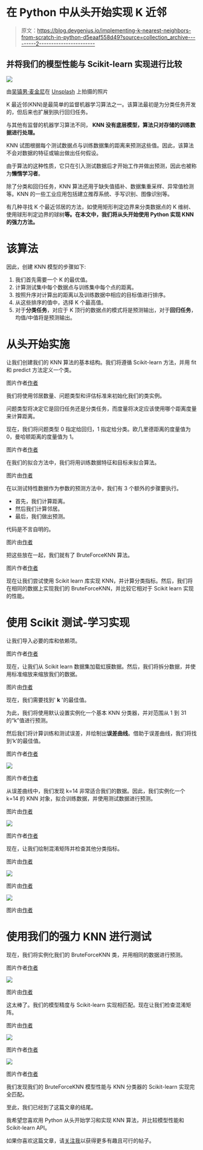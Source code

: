 # 在 Python 中从头开始实现 K 近邻

> 原文：<https://blog.devgenius.io/implementing-k-nearest-neighbors-from-scratch-in-python-d5eaaf558d49?source=collection_archive---------2----------------------->

## 并将我们的模型性能与 Scikit-learn 实现进行比较

![](img/1abc841a6862c6a2669f1720c506ffa2.png)

由[吴镇男·麦金尼](https://unsplash.com/@derickray?utm_source=medium&utm_medium=referral)在 [Unsplash](https://unsplash.com?utm_source=medium&utm_medium=referral) 上拍摄的照片

K 最近邻(KNN)是最简单的监督机器学习算法之一。该算法最初是为分类任务开发的，但后来也扩展到执行回归任务。

与其他有监督的机器学习算法不同， **KNN 没有底层模型，算法只对存储的训练数据进行处理。**

KNN 试图根据每个测试数据点与训练数据集的距离来预测这些值。因此，该算法不会对数据的特征或输出做出任何假设。

由于算法的这种性质，它只在引入测试数据后才开始工作并做出预测，因此也被称为**懒惰学习者**。

除了分类和回归任务，KNN 算法还用于缺失值插补、数据集重采样、异常值检测等。KNN 的一些工业应用包括建立推荐系统、手写识别、图像识别等。

有几种寻找 K 个最近邻居的方法，如使用矩形判定边界来分类数据点的 K 维树、使用球形判定边界的球树**等。在本文中，我们将从头开始使用 Python 实现 KNN 的强力方法。**

# 该算法

因此，创建 KNN 模型的步骤如下:

1.  我们首先需要一个 K 的最优值。
2.  计算测试集中每个数据点与训练集中每个点的距离。
3.  按照升序对计算出的距离以及训练数据中相应的目标值进行排序。
4.  从这些排序的值中，选择 K 个最高值。
5.  对于**分类任务**，对应于 K 顶行的数据点的模式将是预测输出，对于**回归任务**，均值/中值将是预测输出。

# 从头开始实施

让我们创建我们的 KNN 算法的基本结构。我们将遵循 Scikit-learn 方法，并用 fit 和 predict 方法定义一个类。

图片作者[作者](https://retinpkumar.medium.com/)

我们将使用邻居数量、问题类型和评估标准来初始化我们的类实例。

问题类型将决定它是回归任务还是分类任务，而度量将决定应该使用哪个距离度量来计算距离。

现在，我们将问题类型 0 指定给回归，1 指定给分类。欧几里德距离的度量值为 0，曼哈顿距离的度量值为 1。

图片作者[作者](https://retinpkumar.medium.com/)

在我们的拟合方法中，我们将用训练数据特征和目标来拟合算法。

图片由[作者](https://retinpkumar.medium.com/)

在以测试特性数据作为参数的预测方法中，我们有 3 个额外的步骤要执行。

*   首先，我们计算距离。
*   然后我们计算邻居。
*   最后，我们做出预测。

代码是不言自明的。

图片由[作者](https://retinpkumar.medium.com/)

把这些放在一起，我们就有了 BruteForceKNN 算法。

图片作者[作者](https://retinpkumar.medium.com/)

现在让我们尝试使用 Scikit learn 库实现 KNN，并计算分类指标。然后，我们将在相同的数据上实现我们的 BruteForceKNN，并比较它相对于 Scikit learn 实现的性能。

# 使用 Scikit 测试-学习实现

让我们导入必要的库和依赖项。

图片作者[作者](https://retinpkumar.medium.com/)

现在，让我们从 Scikit learn 数据集加载虹膜数据。然后，我们将拆分数据，并使用标准缩放来缩放我们的数据。

图片由[作者](https://retinpkumar.medium.com/)

现在，我们需要找到' **k** '的最佳值。

为此，我们将使用默认设置实例化一个基本 KNN 分类器，并对范围从 1 到 31 的“k”值进行预测。

然后我们将计算训练和测试误差，并绘制出**误差曲线**。借助于误差曲线，我们将找到‘k’的最佳值。

图片作者[作者](https://retinpkumar.medium.com/)

![](img/585d9401ca6c5a4a5b3dc538c00843d6.png)

图片作者[作者](https://retinpkumar.medium.com/)

从误差曲线中，我们发现 k=14 非常适合我们的数据。因此，我们实例化一个 k=14 的 KNN 对象，拟合训练数据，并使用测试数据进行预测。

图片由[作者](https://retinpkumar.medium.com/)

![](img/a54e94bf570e4c54a1d4080e243599a5.png)

图片作者[作者](https://retinpkumar.medium.com/)

现在，让我们绘制混淆矩阵并检查其他分类指标。

图片由[作者](https://retinpkumar.medium.com/)

![](img/f0722849527c519ef9349ae506629791.png)

图片由[作者](https://retinpkumar.medium.com/)

![](img/bf1d9b878e7de4bf135433c2529d93f1.png)

图片由[作者](https://retinpkumar.medium.com/)

# 使用我们的强力 KNN 进行测试

现在，我们将实例化我们的 BruteForceKNN 类，并用相同的数据进行预测。

图片作者[作者](https://retinpkumar.medium.com/)

![](img/d2c7822f79b226d0d6d2743a31fed848.png)

图片由[作者](https://retinpkumar.medium.com/)

这太棒了。我们的模型精度与 Scikit-learn 实现相匹配。现在让我们检查混淆矩阵。

图片由[作者](https://retinpkumar.medium.com/)

![](img/d10320d48d2dc251fe151decf5e8c377.png)

图片作者[作者](https://retinpkumar.medium.com/)

![](img/806f6248a70a6001ad67a73b97c82a16.png)

图片作者[作者](https://retinpkumar.medium.com/)

我们发现我们的 BruteForceKNN 模型性能与 KNN 分类器的 Scikit-learn 实现完全匹配。

至此，我们已经到了这篇文章的结尾。

我希望您喜欢用 Python 从头开始学习和实现 KNN 算法，并比较模型性能和 Scikit-learn API。

如果你喜欢这篇文章，请[关注我](https://retinpkumar.medium.com/)以获得更多有趣且可行的帖子。